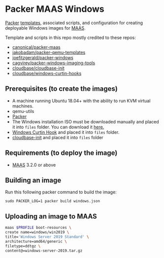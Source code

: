 # Packer MAAS Windows

[Packer](http://packer.io) [templates](https://www.packer.io/docs/templates/index.html),
associated scripts, and configuration for creating deployable Windows images for [MAAS](http://maas.io).

Template and scripts in this repo mostly credited to these repos:

* [canonical/packer-maas](https://github.com/canonical/packer-maas)
* [jakobadam/packer-qemu-templates](https://github.com/jakobadam/packer-qemu-templates)
* [joefitzgerald/packer-windows](https://github.com/joefitzgerald/packer-windows)
* [cagyirey/packer-windows-imaging-tools](https://github.com/cagyirey/packer-windows-imaging-tools)
* [cloudbase/cloudbase-init](https://github.com/cloudbase/cloudbase-init)
* [cloudbase/windows-curtin-hooks](https://github.com/cloudbase/windows-curtin-hooks)

## Prerequisites (to create the images)

* A machine running Ubuntu 18.04+ with the ability to run KVM virtual machines.
* qemu-utils
* [Packer](https://www.packer.io/intro/getting-started/install.html)
* The Windows installation ISO must be downloaded manually and placed it into `files` folder. You can download it [here.](https://www.microsoft.com/en-us/evalcenter/evaluate-windows-server-2019)
* [Windows Curtin Hook](https://github.com/cloudbase/windows-curtin-hooks/tarball/bb30d56) and placed it into `files` folder.
* [cloudbase-init](https://www.cloudbase.it/downloads/CloudbaseInitSetup_Stable_x64.msi) and placed it into `files` folder

## Requirements (to deploy the image)

* [MAAS](https://maas.io) 3.2.0 or above

## Building an image

Run this following packer command to build the image:
```
sudo PACKER_LOG=1 packer build windows.json
```

## Uploading an image to MAAS

```bash
maas $PROFILE boot-resources \
create name=windows/win2019 \
title='Windows Server 2019 Standard' \
architecture=amd64/generic \
filetype=ddtgz \
content@=windows-server-2019.tar.gz
```
